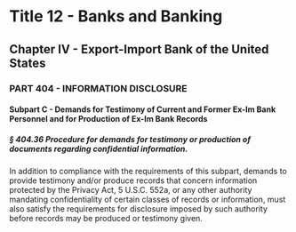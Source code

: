 
# Title 12 - Banks and Banking
## Chapter IV - Export-Import Bank of the United States
### PART 404 - INFORMATION DISCLOSURE
#### Subpart C - Demands for Testimony of Current and Former Ex-Im Bank Personnel and for Production of Ex-Im Bank Records
##### § 404.36 Procedure for demands for testimony or production of documents regarding confidential information.

In addition to compliance with the requirements of this subpart, demands to provide testimony and/or produce records that concern information protected by the Privacy Act, 5 U.S.C. 552a, or any other authority mandating confidentiality of certain classes of records or information, must also satisfy the requirements for disclosure imposed by such authority before records may be produced or testimony given.

